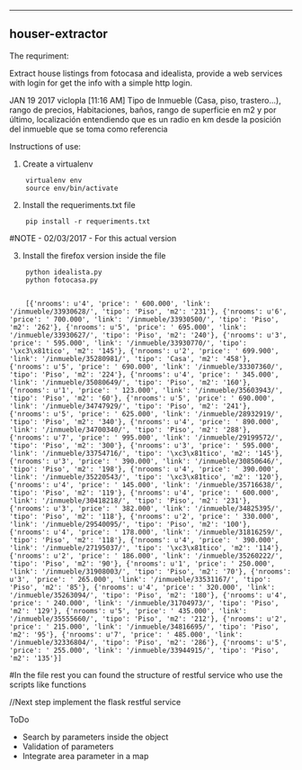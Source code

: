 ------------------------
houser-extractor
------------------------

The requriment:

Extract house listings from fotocasa and idealista, provide a web services with login for get the info with a simple http login.

JAN 19 2017 viclopla [11:16 AM] 
Tipo de Inmueble (Casa, piso, trastero...), rango de precios, Habitaciones, baños, rango de superficie en m2 y por último, localización entendiendo que es un radio en km desde la posición del inmueble que se toma como referencia

Instructions of use:

1. Create a virtualenv


```
	virtualenv env
	source env/bin/activate 
```
2. Install the requeriments.txt file
```
	pip install -r requeriments.txt
```

#NOTE - 02/03/2017  - For this actual version

3. Install the firefox version inside the file
```
	python idealista.py	
	python fotocasa.py
```

```

	[{'nrooms': u'4', 'price': ' 600.000', 'link': '/inmueble/33930628/', 'tipo': 'Piso', 'm2': '231'}, {'nrooms': u'6', 'price': ' 700.000', 'link': '/inmueble/33930500/', 'tipo': 'Piso', 'm2': '262'}, {'nrooms': u'5', 'price': ' 695.000', 'link': '/inmueble/33930627/', 'tipo': 'Piso', 'm2': '240'}, {'nrooms': u'3', 'price': ' 595.000', 'link': '/inmueble/33930770/', 'tipo': '\xc3\x81tico', 'm2': '145'}, {'nrooms': u'2', 'price': ' 699.900', 'link': '/inmueble/35280981/', 'tipo': 'Casa', 'm2': '458'}, {'nrooms': u'5', 'price': ' 690.000', 'link': '/inmueble/33307360/', 'tipo': 'Piso', 'm2': '224'}, {'nrooms': u'4', 'price': ' 345.000', 'link': '/inmueble/35080649/', 'tipo': 'Piso', 'm2': '160'}, {'nrooms': u'1', 'price': ' 123.000', 'link': '/inmueble/35603943/', 'tipo': 'Piso', 'm2': '60'}, {'nrooms': u'5', 'price': ' 690.000', 'link': '/inmueble/34747929/', 'tipo': 'Piso', 'm2': '241'}, {'nrooms': u'5', 'price': ' 625.000', 'link': '/inmueble/28932919/', 'tipo': 'Piso', 'm2': '340'}, {'nrooms': u'4', 'price': ' 890.000', 'link': '/inmueble/34700340/', 'tipo': 'Piso', 'm2': '288'}, {'nrooms': u'7', 'price': ' 995.000', 'link': '/inmueble/29199572/', 'tipo': 'Piso', 'm2': '300'}, {'nrooms': u'3', 'price': ' 595.000', 'link': '/inmueble/33754716/', 'tipo': '\xc3\x81tico', 'm2': '145'}, {'nrooms': u'3', 'price': ' 390.000', 'link': '/inmueble/30850646/', 'tipo': 'Piso', 'm2': '198'}, {'nrooms': u'4', 'price': ' 390.000', 'link': '/inmueble/35220543/', 'tipo': '\xc3\x81tico', 'm2': '120'}, {'nrooms': u'4', 'price': ' 145.000', 'link': '/inmueble/35716638/', 'tipo': 'Piso', 'm2': '119'}, {'nrooms': u'4', 'price': ' 600.000', 'link': '/inmueble/30418218/', 'tipo': 'Piso', 'm2': '231'}, {'nrooms': u'3', 'price': ' 382.000', 'link': '/inmueble/34825395/', 'tipo': 'Piso', 'm2': '118'}, {'nrooms': u'2', 'price': ' 330.000', 'link': '/inmueble/29540095/', 'tipo': 'Piso', 'm2': '100'}, {'nrooms': u'4', 'price': ' 178.000', 'link': '/inmueble/31816259/', 'tipo': 'Piso', 'm2': '118'}, {'nrooms': u'4', 'price': ' 390.000', 'link': '/inmueble/27195037/', 'tipo': '\xc3\x81tico', 'm2': '114'}, {'nrooms': u'2', 'price': ' 186.000', 'link': '/inmueble/35260222/', 'tipo': 'Piso', 'm2': '90'}, {'nrooms': u'1', 'price': ' 250.000', 'link': '/inmueble/31908003/', 'tipo': 'Piso', 'm2': '70'}, {'nrooms': u'3', 'price': ' 265.000', 'link': '/inmueble/33531167/', 'tipo': 'Piso', 'm2': '85'}, {'nrooms': u'4', 'price': ' 320.000', 'link': '/inmueble/35263094/', 'tipo': 'Piso', 'm2': '180'}, {'nrooms': u'4', 'price': ' 240.000', 'link': '/inmueble/31704973/', 'tipo': 'Piso', 'm2': '129'}, {'nrooms': u'5', 'price': ' 435.000', 'link': '/inmueble/35555660/', 'tipo': 'Piso', 'm2': '212'}, {'nrooms': u'2', 'price': ' 215.000', 'link': '/inmueble/34816695/', 'tipo': 'Piso', 'm2': '95'}, {'nrooms': u'7', 'price': ' 485.000', 'link': '/inmueble/32336804/', 'tipo': 'Piso', 'm2': '286'}, {'nrooms': u'5', 'price': ' 255.000', 'link': '/inmueble/33944915/', 'tipo': 'Piso', 'm2': '135'}]

```

#In the file rest you can found the structure of restful service who use the scripts like functions

//Next step implement the flask restful service 

ToDo
+ Search by parameters inside the object
+ Validation of parameters
+ Integrate area parameter in a map 

